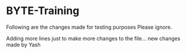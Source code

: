 # BYTE-Training

Following are the changes made for testing purposes
Please ignore.

Adding more lines
just to make more changes to the file...
new changes made by Yash